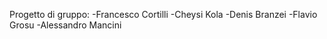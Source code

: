 Progetto di gruppo:
-Francesco Cortilli
-Cheysi Kola
-Denis Branzei
-Flavio Grosu
-Alessandro Mancini
